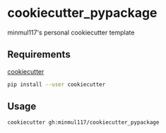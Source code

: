 # cookiecutter_pypackage
minmul117's personal cookiecutter template

## Requirements
[cookiecutter](https://github.com/cookiecutter/cookiecutter)
```bash
pip install --user cookiecutter
```

## Usage
```bash
cookiecutter gh:minmul117/cookiecutter_pypackage
```